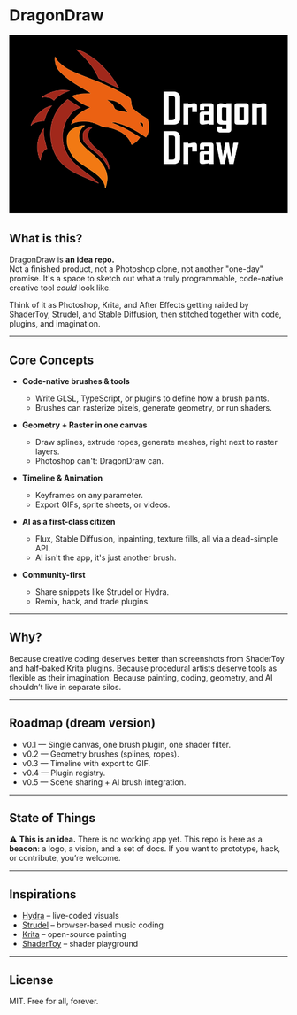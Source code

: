 # DragonDraw
![logo](images/Logo.png)

## What is this?

DragonDraw is **an idea repo.**  
Not a finished product, not a Photoshop clone, not another "one-day" promise. It's a space to sketch out what a truly programmable, code-native creative tool *could* look like.  

Think of it as Photoshop, Krita, and After Effects getting raided by ShaderToy, Strudel, and Stable Diffusion, then stitched together with code, plugins, and imagination.  

---

## Core Concepts

- **Code-native brushes & tools**  
  - Write GLSL, TypeScript, or plugins to define how a brush paints.  
  - Brushes can rasterize pixels, generate geometry, or run shaders.  

- **Geometry + Raster in one canvas**  
  - Draw splines, extrude ropes, generate meshes, right next to raster layers.  
  - Photoshop can't: DragonDraw can.  

- **Timeline & Animation**  
  - Keyframes on any parameter.  
  - Export GIFs, sprite sheets, or videos.  

- **AI as a first-class citizen**  
  - Flux, Stable Diffusion, inpainting, texture fills, all via a dead-simple API.  
  - AI isn't the app, it's just another brush.  

- **Community-first**  
  - Share snippets like Strudel or Hydra.  
  - Remix, hack, and trade plugins.  

---

## Why?

Because creative coding deserves better than screenshots from ShaderToy and half-baked Krita plugins.
Because procedural artists deserve tools as flexible as their imagination.
Because painting, coding, geometry, and AI shouldn’t live in separate silos.

---

## Roadmap (dream version)

* v0.1 — Single canvas, one brush plugin, one shader filter.
* v0.2 — Geometry brushes (splines, ropes).
* v0.3 — Timeline with export to GIF.
* v0.4 — Plugin registry.
* v0.5 — Scene sharing + AI brush integration.

---

## State of Things

⚠️ **This is an idea.** There is no working app yet.
This repo is here as a **beacon**: a logo, a vision, and a set of docs. If you want to prototype, hack, or contribute, you’re welcome.

---

## Inspirations

* [Hydra](https://hydra.ojack.xyz/) – live-coded visuals
* [Strudel](https://strudel.tidalcycles.org/) – browser-based music coding
* [Krita](https://krita.org/) – open-source painting
* [ShaderToy](https://shadertoy.com/) – shader playground

---

## License

MIT. Free for all, forever.